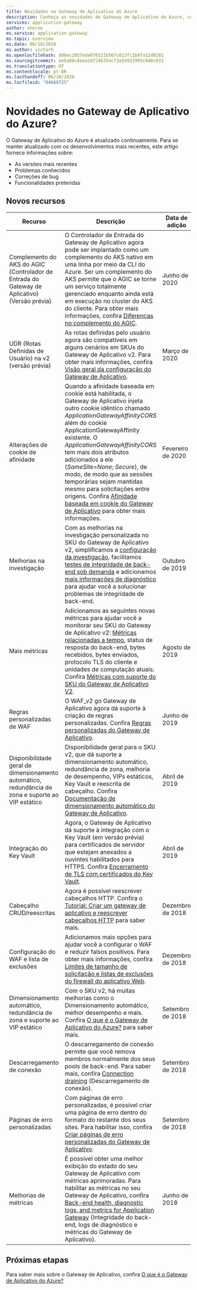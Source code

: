 ```yaml
---
title: Novidades no Gateway de Aplicativo do Azure
description: Conheça as novidades do Gateway de Aplicativo do Azure, como as últimas notas sobre a versão, problemas conhecidos, correções de bug, funcionalidades preteridas e alterações futuras.
services: application-gateway
author: vhorne
ms.service: application-gateway
ms.topic: overview
ms.date: 06/10/2020
ms.author: victorh
ms.openlocfilehash: dd6ec2057ede076511b567c013fc1b6fa12d8281
ms.sourcegitcommit: eeba08c8eaa1d724635dcf3a5e931993c848c633
ms.translationtype: HT
ms.contentlocale: pt-BR
ms.lasthandoff: 06/10/2020
ms.locfileid: "84669725"
---
```

# <a name="whats-new-in-azure-application-gateway"></a>Novidades no Gateway de Aplicativo do Azure?

O Gateway de Aplicativo do Azure é atualizado continuamente. Para se manter atualizado com os desenvolvimentos mais recentes, este artigo fornece informações sobre:

- As versões mais recentes
- Problemas conhecidos
- Correções de bug
- Funcionalidades preteridas

## <a name="new-features"></a>Novos recursos

|Recurso  |Descrição  |Data de adição  |
|---------|---------|---------|
| Complemento do AKS do AGIC (Controlador de Entrada do Gateway de Aplicativo) (Versão prévia) |O Controlador de Entrada do Gateway de Aplicativo agora pode ser implantado como um complemento do AKS nativo em uma linha por meio da CLI do Azure. Ser um complemento do AKS permite que o AGIC se torne um serviço totalmente gerenciado enquanto ainda está em execução no cluster do AKS do cliente. Para obter mais informações, confira [Diferenças no complemento do AGIC](ingress-controller-overview.md#difference-between-helm-deployment-and-aks-add-on). |Junho de 2020 |
| UDR (Rotas Definidas de Usuário) na v2 (versão prévia) |As rotas definidas pelo usuário agora são compatíveis em alguns cenários em SKUs do Gateway de Aplicativo v2. Para obter mais informações, confira [Visão geral da configuração do Gateway de Aplicativo](configuration-overview.md#user-defined-routes-supported-on-the-application-gateway-subnet). |Março de 2020 |
|Alterações de cookie de afinidade |Quando a afinidade baseada em cookie está habilitada, o Gateway de Aplicativo injeta outro cookie idêntico chamado *ApplicationGatewayAffinityCORS* além do cookie ApplicationGatewayAffinity existente. O *ApplicationGatewayAffinityCORS* tem mais dois atributos adicionados a ele (*SameSite=None; Secure*), de modo, de modo que as sessões temporárias sejam mantidas mesmo para solicitações entre origens. Confira [Afinidade baseada em cookie do Gateway de Aplicativo](configuration-overview.md#cookie-based-affinity) para obter mais informações. |Fevereiro de 2020 |
|Melhorias na investigação |Com as melhorias na investigação personalizada no SKU do Gateway de Aplicativo v2, simplificamos a [configuração da investigação](https://docs.microsoft.com/azure/application-gateway/application-gateway-create-probe-portal#create-probe-for-application-gateway-v2-sku), facilitamos [testes de integridade de back-end sob demanda](https://docs.microsoft.com/azure/application-gateway/application-gateway-create-probe-portal#test-backend-health-with-the-probe) e adicionamos [mais informações de diagnóstico](https://docs.microsoft.com/azure/application-gateway/application-gateway-backend-health-troubleshooting#error-messages) para ajudar você a solucionar problemas de integridade de back-end.  |Outubro de 2019 |
|Mais métricas |Adicionamos as seguintes novas métricas para ajudar você a monitorar seu SKU do Gateway de Aplicativo v2: [Métricas relacionadas a tempo](https://docs.microsoft.com/azure/application-gateway/application-gateway-metrics#timing-metrics), status de resposta do back-end, bytes recebidos, bytes enviados, protocolo TLS do cliente e unidades de computação atuais. Confira [Métricas com suporte do SKU do Gateway de Aplicativo V2](https://docs.microsoft.com/azure/application-gateway/application-gateway-metrics#metrics-supported-by-application-gateway-v2-sku). |Agosto de 2019 |
|Regras personalizadas de WAF |O WAF_v2 go Gateway de Aplicativo agora dá suporte à criação de regras personalizadas. Confira [Regras personalizadas do Gateway de Aplicativo](custom-waf-rules-overview.md). |Junho de 2019 |
|Disponibilidade geral de dimensionamento automático, redundância de zona e suporte ao VIP estático |Disponibilidade geral para o SKU v2, que dá suporte a dimensionamento automático, redundância de zona, melhoria de desempenho, VIPs estáticos, Key Vault e reescrita de cabeçalho. Confira [Documentação de dimensionamento automático do Gateway de Aplicativo](application-gateway-autoscaling-zone-redundant.md). |Abril de 2019 |
|Integração do Key Vault |Agora, o Gateway de Aplicativo dá suporte à integração com o Key Vault (em versão prévia) para certificados de servidor que estejam anexados a ouvintes habilitados para HTTPS. Confira [Encerramento de TLS com certificados do Key Vault](key-vault-certs.md). |Abril de 2019 |
|Cabeçalho CRUD/reescritas     |Agora é possível reescrever cabeçalhos HTTP. Confira o [Tutorial: Criar um gateway de aplicativo e reescrever cabeçalhos HTTP](tutorial-http-header-rewrite-powershell.md) para saber mais.|Dezembro de 2018|
|Configuração do WAF e lista de exclusões     |Adicionamos mais opções para ajudar você a configurar o WAF e reduzir falsos positivos. Para obter mais informações, confira [Limites de tamanho de solicitação e listas de exclusões do firewall do aplicativo Web](application-gateway-waf-configuration.md).|Dezembro de 2018|
|Dimensionamento automático, redundância de zona e suporte ao VIP estático      |Com o SKU v2, há muitas melhorias como o Dimensionamento automático, melhor desempenho e mais. Confira [O que é o Gateway de Aplicativo do Azure?](overview.md) para saber mais.|Setembro de 2018|
|Descarregamento de conexão     |O descarregamento de conexão permite que você remova membros normalmente dos seus pools de back-end. Para saber mais, confira [Connection draining](features.md#connection-draining) (Descarregamento de conexão).|Setembro de 2018|
|Páginas de erro personalizadas     |Com páginas de erro personalizadas, é possível criar uma página de erro dentro do formato do restante dos seus sites. Para habilitar isso, confira [Criar páginas de erro personalizadas do Gateway de Aplicativo](custom-error.md).|Setembro de 2018|
|Melhorias de métricas     |É possível obter uma melhor exibição do estado do seu Gateway de Aplicativo com métricas aprimoradas. Para habilitar as métricas no seu Gateway de Aplicativo, confira [Back-end health, diagnostic logs, and metrics for Application Gateway](application-gateway-diagnostics.md) (Integridade do back-end, logs de diagnóstico e métricas do Gateway de Aplicativo).|Junho de 2018|

## <a name="next-steps"></a>Próximas etapas

Para saber mais sobre o Gateway de Aplicativo, confira [O que é o Gateway de Aplicativo do Azure?](overview.md)
